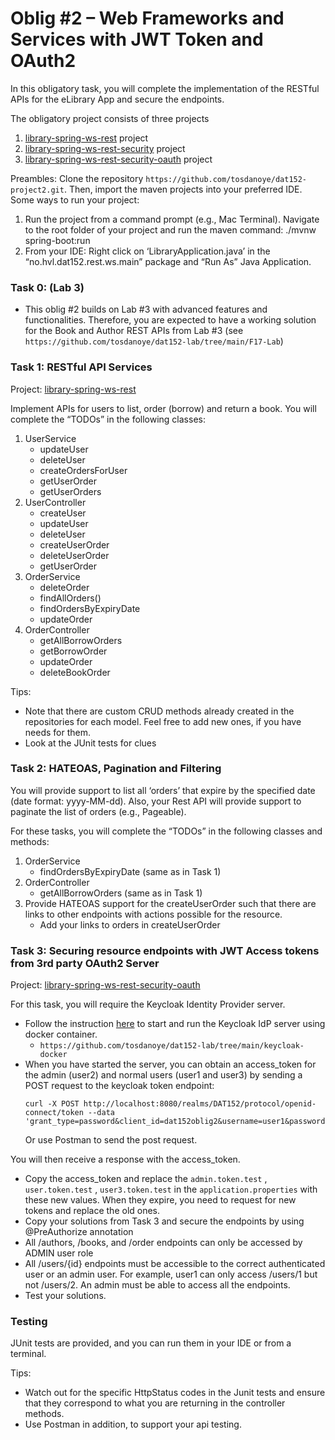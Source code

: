 # Oblig #2 – Web Frameworks and Services with JWT Token and OAuth2

In this obligatory task, you will complete the implementation of the RESTful APIs for the eLibrary App and secure the endpoints.

The obligatory project consists of three projects
1. [library-spring-ws-rest](library-spring-ws-rest) project
2. [library-spring-ws-rest-security](library-spring-ws-rest-security) project
3. [library-spring-ws-rest-security-oauth](library-spring-ws-rest-security-oauth) project

Preambles: Clone the repository `https://github.com/tosdanoye/dat152-project2.git`. Then, import the maven projects into your preferred IDE. 
Some ways to run your project:
1.	Run the project from a command prompt (e.g., Mac Terminal). Navigate to the root folder of your project and run the maven command: ./mvnw spring-boot:run
2.	From your IDE: Right click on ‘LibraryApplication.java’ in the “no.hvl.dat152.rest.ws.main” package and “Run As” Java Application.

### Task 0: (Lab 3)
-	This oblig #2 builds on Lab #3 with advanced features and functionalities. Therefore, you are expected to have a working solution for the Book and Author REST APIs from Lab #3 (see `https://github.com/tosdanoye/dat152-lab/tree/main/F17-Lab`)

### Task 1: RESTful API Services 
Project: [library-spring-ws-rest](library-spring-ws-rest)

Implement APIs for users to list, order (borrow) and return a book. You will complete the “TODOs” in the following classes:
1.	UserService
	-	updateUser
	-	deleteUser
	-	createOrdersForUser
	-	getUserOrder
	-	getUserOrders
2.	UserController
	-	createUser
	-	updateUser
	-	deleteUser
	-	createUserOrder
	-	deleteUserOrder
	-	getUserOrder
3.	OrderService
	-	deleteOrder
	-	findAllOrders()
	-	findOrdersByExpiryDate
	-	updateOrder
4.	OrderController
	-	getAllBorrowOrders
	-	getBorrowOrder
	-	updateOrder
	-	deleteBookOrder	

Tips:
-	Note that there are custom CRUD methods already created in the repositories for each model. Feel free to add new ones, if you have needs for them.
-	Look at the JUnit tests for clues

### Task 2: HATEOAS, Pagination and Filtering
You will provide support to list all ‘orders’ that expire by the specified date (date format: yyyy-MM-dd). Also, your Rest API will provide support to paginate the list of orders (e.g., Pageable).

For these tasks, you will complete the “TODOs” in the following classes and methods:
1.	OrderService
	-	findOrdersByExpiryDate (same as in Task 1)
2.	OrderController
	-	getAllBorrowOrders	(same as in Task 1)
3.	Provide HATEOAS support for the createUserOrder such that there are links to other endpoints with actions possible for the resource.
	-	Add your links to orders in createUserOrder


### Task 3: Securing resource endpoints with JWT Access tokens from 3rd party OAuth2 Server

Project: [library-spring-ws-rest-security-oauth](library-spring-ws-rest-security-oauth)

For this task, you will require the Keycloak Identity Provider server.
-	Follow the instruction [here](https://github.com/tosdanoye/dat152-lab/tree/main/keycloak-docker) to start and run the Keycloak IdP server using docker container.
	- `https://github.com/tosdanoye/dat152-lab/tree/main/keycloak-docker`
-	When you have started the server, you can obtain an access\_token for the admin (user2) and normal users (user1 and user3) by sending a POST request to the keycloak token endpoint:
	```
	curl -X POST http://localhost:8080/realms/DAT152/protocol/openid-connect/token --data 'grant_type=password&client_id=dat152oblig2&username=user1&password=user1'
	``` 
	Or use Postman to send the post request. 

You will then receive a response with the access_token. 
- Copy the access\_token and replace the `admin.token.test` , `user.token.test` , `user3.token.test` in the `application.properties` with these new values. When they expire, you need to request for new tokens and replace the old ones.
- Copy your solutions from Task 3 and secure the endpoints by using @PreAuthorize annotation
- All /authors, /books, and /order endpoints can only be accessed by ADMIN user role
- All /users/{id} endpoints must be accessible to the correct authenticated user or an admin user. For example, user1 can only access /users/1 but not /users/2. An admin must be able to access all the endpoints.
- Test your solutions.


### Testing
JUnit tests are provided, and you can run them in your IDE or from a terminal. 

Tips:
-	Watch out for the specific HttpStatus codes in the Junit tests and ensure that they correspond to what you are returning in the controller methods.
-	Use Postman in addition, to support your api testing.
